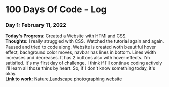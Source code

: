 # 100 Days Of Code - Log

### Day 1: February 11, 2022 

**Today's Progress**: Created a Website with HTMl and CSS.
 <br />
**Thoughts:** I really struggled with CSS. 
 Watched the tutorial again and again.
 Paused and tried to code along.
 Website is created woth beautiful hover effect,
 bachground color moves, navbar has lines in bottom. 
 Lines width increases and decreases.
 It has 2 buttons also with hover effects.
 I'm satisfied. It's my first day of challenge. 
 I think if I'll continue coding actively I'll learn all those thins by heart.
 So, if I don't know something today, it's okay.
 <br />
**Link to work:** [Nature,Landscape photographing website](https://kanyshaiosmonova.github.io/100daysofcode/Day1)
